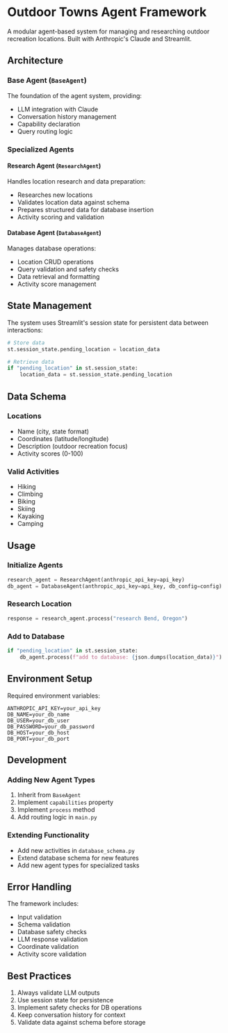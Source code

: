 # Outdoor Towns Agent Framework

A modular agent-based system for managing and researching outdoor recreation locations. Built with Anthropic's Claude and Streamlit.

## Architecture

### Base Agent (`BaseAgent`)
The foundation of the agent system, providing:
- LLM integration with Claude
- Conversation history management
- Capability declaration
- Query routing logic

### Specialized Agents

#### Research Agent (`ResearchAgent`)
Handles location research and data preparation:
- Researches new locations
- Validates location data against schema
- Prepares structured data for database insertion
- Activity scoring and validation

#### Database Agent (`DatabaseAgent`)
Manages database operations:
- Location CRUD operations
- Query validation and safety checks
- Data retrieval and formatting
- Activity score management

## State Management

The system uses Streamlit's session state for persistent data between interactions:
```python
# Store data
st.session_state.pending_location = location_data

# Retrieve data
if "pending_location" in st.session_state:
    location_data = st.session_state.pending_location
```

## Data Schema

### Locations
- Name (city, state format)
- Coordinates (latitude/longitude)
- Description (outdoor recreation focus)
- Activity scores (0-100)

### Valid Activities
- Hiking
- Climbing
- Biking
- Skiing
- Kayaking
- Camping

## Usage

### Initialize Agents
```python
research_agent = ResearchAgent(anthropic_api_key=api_key)
db_agent = DatabaseAgent(anthropic_api_key=api_key, db_config=config)
```

### Research Location
```python
response = research_agent.process("research Bend, Oregon")
```

### Add to Database
```python
if "pending_location" in st.session_state:
    db_agent.process(f"add to database: {json.dumps(location_data)}")
```

## Environment Setup

Required environment variables:
```
ANTHROPIC_API_KEY=your_api_key
DB_NAME=your_db_name
DB_USER=your_db_user
DB_PASSWORD=your_db_password
DB_HOST=your_db_host
DB_PORT=your_db_port
```

## Development

### Adding New Agent Types
1. Inherit from `BaseAgent`
2. Implement `capabilities` property
3. Implement `process` method
4. Add routing logic in `main.py`

### Extending Functionality
- Add new activities in `database_schema.py`
- Extend database schema for new features
- Add new agent types for specialized tasks

## Error Handling

The framework includes:
- Input validation
- Schema validation
- Database safety checks
- LLM response validation
- Coordinate validation
- Activity score validation

## Best Practices

1. Always validate LLM outputs
2. Use session state for persistence
3. Implement safety checks for DB operations
4. Keep conversation history for context
5. Validate data against schema before storage 